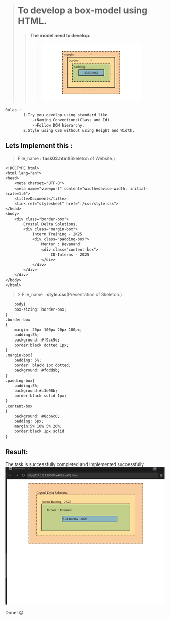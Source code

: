 ># To develop a box-model using HTML.
>> **The model need to develop.**
>>>![To_DO](/Task02/img/to_do.png)
>>>
```
Rules : 
        1.Try you develop using standard like 
            ->Naming Conventions(Class and Id)
            ->Follow DOM hierarchy.
        2.Style using CSS without using Height and Width.       
```
## Lets Implement this : 
>File_name : **task02.html**(Skeleton of Website.)
```
<!DOCTYPE html>
<html lang="en">
<head>
    <meta charset="UTF-8">
    <meta name="viewport" content="width=device-width, initial-scale=1.0">
    <title>Document</title>
    <link rel="stylesheet" href="./css/style.css">
</head>
<body>
    <div class="border-box">
        Crystal Delta Solutions.
        <div class="margin-box">
            Intern Training - 2K25
            <div class="padding-box">
                Mentor : Devanand
                <div class="content-box">
                    CD-Interns - 2025
                </div>
            </div>
        </div>
    </div>
</body>
</html>
```
>2.File_name : **style.css**(Presentation of Skeleton.)
```
    body{
    box-sizing: border-box;
}
.border-box
{ 
    margin: 20px 100px 20px 100px;
    padding:5%;
    background: #f9cc9d;
    border:black dotted 1px;
}
.margin-box{
    padding: 5%;
    border: black 1px dotted;
    background: #fddd9b;
}
.padding-box{   
    padding:5%;
    background:#c3d08b;
    border:black solid 1px;
}
.content-box
{
    background: #8cb6c0;
    padding: 5px;
    margin:5% 10% 5% 20%;
    border:black 1px solid
}
```

## Result: 
The task is successfully completed and Implemented successfully.
![out](/Task02/img/result.png)

Done! &#128522;
